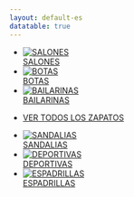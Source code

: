 ```yaml
---
layout: default-es
datatable: true
---
```


<div class="tiles">
    <ul>
        <li>
            <a href="/es/categorias/salones.html">
                <div class="tile-container">
                    <img class="lazy-loaded" src="https://www.yoox.com/images/items/11/11368540sp_14_f.jpg?width=350&height=490&impolicy=crop&gravity=Center" name="&amp;lid=zoom&amp;lpos=item_photo" title="SALONES" alt="SALONES" itemprop="image">
                    <div class="centered">SALONES</div>
                </div>
            </a>
        </li>
        <li>
            <a href="/es/categorias/botas.html">
                <div class="tile-container">
                    <img class="lazy-loaded" src="https://www.yoox.com/images/items/11/11986669we_14_f.jpg?width=350&height=490&impolicy=crop&gravity=Center" name="&amp;lid=zoom&amp;lpos=item_photo" title="BOTAS" alt="BOTAS" itemprop="image">
                    <div class="centered">BOTAS</div>
                </div>
            </a>
        </li>
        <li>
            <a href="/es/categorias/bailarinas.html">
                <div class="tile-container">
                    <img class="lazy-loaded" src="https://www.yoox.com/images/items/11/11805089cm_14_f.jpg?width=350&height=490&impolicy=crop&gravity=Center" name="&amp;lid=zoom&amp;lpos=item_photo" title="BAILARINAS" alt="BAILARINAS" itemprop="image">
                    <div class="centered">BAILARINAS</div>
                </div>
            </a>
        </li>
    </ul>
    <ul>
        <li class="center-all">
            <a class="shop-all button-text" href="/es/categorias/zapatos.html">VER TODOS LOS ZAPATOS</a>
        </li>
    </ul>
    <ul>
        <li>
            <a href="/es/categorias/sandalias.html">
                <div class="tile-container">
                    <img class="lazy-loaded" src="https://www.yoox.com/images/items/11/11692658fh_14_f.jpg?width=350&height=490&impolicy=crop&gravity=Center" name="&amp;lid=zoom&amp;lpos=item_photo" title="SANDALIAS" alt="SANDALIAS" itemprop="image">
                    <div class="centered">SANDALIAS</div>
                </div>
            </a>
        </li>
        <li>
            <a href="/es/categorias/deportivas.html">
                <div class="tile-container">
                    <img class="lazy-loaded" src="https://www.yoox.com/images/items/11/11998539eg_14_f.jpg?width=350&height=490&impolicy=crop&gravity=Center" name="&amp;lid=zoom&amp;lpos=item_photo" title="DEPORTIVAS" alt="DEPORTIVAS" itemprop="image">
                    <div class="centered">DEPORTIVAS</div>
                </div>
            </a>
        </li>
        <li>
            <a href="/es/categorias/espadrillas.html">
                <div class="tile-container">
                    <img class="lazy-loaded" src="https://www.yoox.com/images/items/11/11995797rn_14_f.jpg?width=350&height=490&impolicy=crop&gravity=Center" name="&amp;lid=zoom&amp;lpos=item_photo" title="ESPADRILLAS" alt="ESPADRILLAS" itemprop="image">
                    <div class="centered">ESPADRILLAS</div>
                </div>
            </a>
        </li>
    </ul>    
</div>